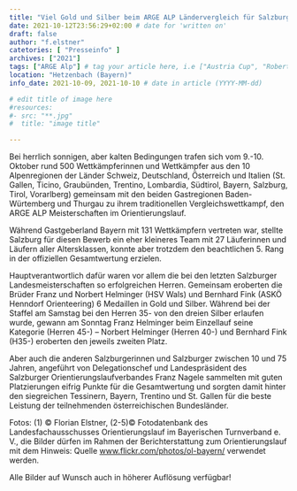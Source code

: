 ```yaml
---
title: "Viel Gold und Silber beim ARGE ALP Ländervergleich für Salzburg"
date: 2021-10-12T23:56:29+02:00 # date for 'written on'
draft: false
author: "f.elstner"
catetories: [ "Presseinfo" ]
archives: ["2021"]
tags: ["ARGE Alp"] # tag your article here, i.e ["Austria Cup", "Robert Merl"]
location: "Hetzenbach (Bayern)"
info_date: 2021-10-09, 2021-10-10 # date in article (YYYY-MM-dd)

# edit title of image here
#resources:
#- src: "**.jpg"
#  title: "image title"

---
```


Bei herrlich sonnigen, aber kalten Bedingungen trafen sich vom 9.-10. Oktober rund 500 Wettkämpferinnen und Wettkämpfer aus den 10 Alpenregionen der Länder Schweiz, Deutschland, Österreich und Italien (St. Gallen, Ticino, Graubünden, Trentino, Lombardia, Südtirol, Bayern, Salzburg, Tirol, Vorarlberg) gemeinsam mit den beiden Gastregionen Baden-Würtemberg und Thurgau zu ihrem traditionellen Vergleichswettkampf, den ARGE ALP Meisterschaften im Orientierungslauf.

<!--more-->

Während Gastgeberland Bayern mit 131 Wettkämpfern vertreten war, stellte Salzburg für diesen Bewerb ein eher kleineres Team mit 27 Läuferinnen und Läufern aller Altersklassen, konnte aber trotzdem den beachtlichen 5. Rang in der offiziellen Gesamtwertung erzielen.

Hauptverantwortlich dafür waren vor allem die bei den letzten Salzburger Landesmeisterschaften so erfolgreichen Herren. Gemeinsam eroberten die Brüder Franz und Norbert Helminger (HSV Wals) und Bernhard Fink (ASKÖ Henndorf Orienteering) 6 Medaillen in Gold und Silber. Während bei der Staffel am Samstag bei den Herren 35- von den dreien Silber erlaufen wurde, gewann am Sonntag Franz Helminger beim Einzellauf seine Kategorie (Herren 45-) – Norbert Helminger (Herren 40-) und Bernhard Fink (H35-) eroberten den jeweils zweiten Platz. 

Aber auch die anderen Salzburgerinnen und Salzburger zwischen 10 und 75 Jahren, angeführt von Delegationschef und Landespräsident des Salzburger Orientierungslaufverbandes Franz Nagele sammelten mit guten Platzierungen eifrig Punkte für die Gesamtwertung und sorgten damit hinter den siegreichen Tessinern, Bayern, Trentino und St. Gallen für die beste Leistung der teilnehmenden österreichischen Bundesländer.


Fotos: (1) © Florian Elstner, (2-5)© Fotodatenbank des Landesfachausschusses Orientierungslauf im Bayerischen Turnverband e. V., die Bilder dürfen im Rahmen der Berichterstattung zum Orientierungslauf mit dem Hinweis: Quelle www.flickr.com/photos/ol-bayern/ verwendet werden.

Alle Bilder auf Wunsch auch in höherer Auflösung verfügbar!